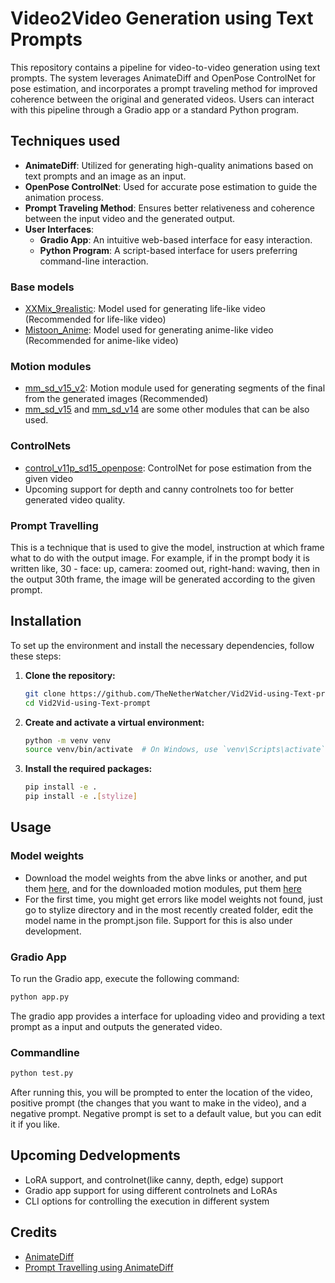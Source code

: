 # Video2Video Generation using Text Prompts

This repository contains a pipeline for video-to-video generation using text prompts. The system leverages AnimateDiff and OpenPose ControlNet for pose estimation, and incorporates a prompt traveling method for improved coherence between the original and generated videos. Users can interact with this pipeline through a Gradio app or a standard Python program.

## Techniques used

- **AnimateDiff**: Utilized for generating high-quality animations based on text prompts and an image as an input.
- **OpenPose ControlNet**: Used for accurate pose estimation to guide the animation process.
- **Prompt Traveling Method**: Ensures better relativeness and coherence between the input video and the generated output.
- **User Interfaces**: 
  - **Gradio App**: An intuitive web-based interface for easy interaction.
  - **Python Program**: A script-based interface for users preferring command-line interaction.
 
### Base models 

- [XXMix_9realistic](https://civitai.com/models/47274): Model used for generating life-like video (Recommended for life-like video)
- [Mistoon_Anime](https://civitai.com/models/24149/mistoonanime): Model used for generating anime-like video (Recommended for anime-like video)

### Motion modules 

- [mm_sd_v15_v2](https://huggingface.co/guoyww/animatediff/blob/main/mm_sd_v15_v2.ckpt): Motion module used for generating segments of the final from the generated images (Recommended)
- [mm_sd_v15](https://huggingface.co/guoyww/animatediff/blob/main/mm_sd_v15.ckpt) and [mm_sd_v14](https://huggingface.co/guoyww/animatediff/blob/main/mm_sd_v14.ckpt) are some other modules that can be also used.

### ControlNets 

- [control_v11p_sd15_openpose](https://huggingface.co/lllyasviel/ControlNet-v1-1/blob/main/control_v11p_sd15_openpose.pth): ControlNet for pose estimation from the given video
- Upcoming support for depth and canny controlnets too for better generated video quality.

### Prompt Travelling

This is a technique that is used to give the model, instruction at which frame what to do with the output image.
For example, if in the prompt body it is written like, 30 - face: up, camera: zoomed out, right-hand: waving, then in the output 30th frame, the image will be generated according to the given prompt.

## Installation

To set up the environment and install the necessary dependencies, follow these steps:

1. **Clone the repository:**

    ```bash
    git clone https://github.com/TheNetherWatcher/Vid2Vid-using-Text-prompt.git
    cd Vid2Vid-using-Text-prompt
    ```

2. **Create and activate a virtual environment:**

    ```bash
    python -m venv venv
    source venv/bin/activate  # On Windows, use `venv\Scripts\activate`
    ```

3. **Install the required packages:**

    ```bash
    pip install -e .
    pip install -e .[stylize]
    ```

## Usage

### Model weights

- Download the model weights from the abve links or another, and put them [here](./data/models/huggingface), and for the downloaded motion modules, put them [here](data/models/motion-module)
- For the first time, you might get errors like model weights not found, just go to stylize directory and in the most recently created folder, edit the model name in the prompt.json file. Support for this is also under development.

### Gradio App

To run the Gradio app, execute the following command:

```bash
python app.py
```

The gradio app provides a interface for uploading video and providing a text prompt as a input and outputs the generated video.

### Commandline 

```bash
python test.py
```

After running this, you will be prompted to enter the location of the video, positive prompt (the changes that you want to make in the video), and a negative prompt.
Negative prompt is set to a default value, but you can edit it if you like.

## Upcoming Dedvelopments

- LoRA support, and controlnet(like canny, depth, edge) support
- Gradio app support for using different controlnets and LoRAs
- CLI options for controlling the execution in different system

## Credits

- [AnimateDiff](https://github.com/guoyww/AnimateDiff)
- [Prompt Travelling using AnimateDiff](https://github.com/s9roll7/animatediff-cli-prompt-travel)
